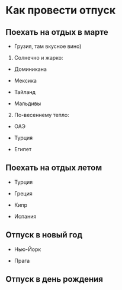 # Как провести отпуск

## Поехать на отдых в марте

* Грузия, там вкусное вино)
1. Солнечно и жарко:

* Доминикана

* Мексика

* Тайланд

* Мальдивы

2. По-весеннему тепло:

* ОАЭ

* Турция

* Египет

## Поехать на отдых летом

* Турция

* Греция

* Кипр

* Испания

## Отпуск в новый год

* Нью-Йорк

* Прага

## Отпуск в день рождения